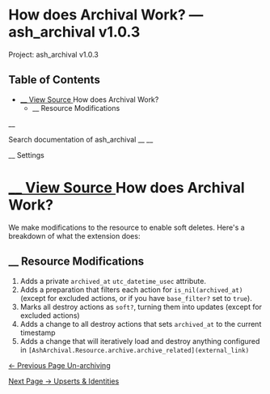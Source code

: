 # How does Archival Work? — ash_archival v1.0.3

Project: ash_archival v1.0.3

## Table of Contents

- [ __ View Source ](external_link) How does Archival Work?
  - __ Resource Modifications

__

Search documentation of ash_archival __ __

__ Settings

#  [ __ View Source ](external_link) How does Archival Work?

We make modifications to the resource to enable soft deletes. Here's a breakdown of what the extension does:

##  __ Resource Modifications

  1. Adds a private `archived_at` `utc_datetime_usec` attribute.
  2. Adds a preparation that filters each action for `is_nil(archived_at)` (except for excluded actions, or if you have `base_filter?` set to `true`).
  3. Marks all destroy actions as `soft?`, turning them into updates (except for excluded actions)
  4. Adds a change to all destroy actions that sets `archived_at` to the current timestamp
  5. Adds a change that will iteratively load and destroy anything configured in `[AshArchival.Resource.archive.archive_related](external_link)`



[ ← Previous Page  Un-archiving  ](external_link)

[ Next Page →  Upserts & Identities  ](external_link)
